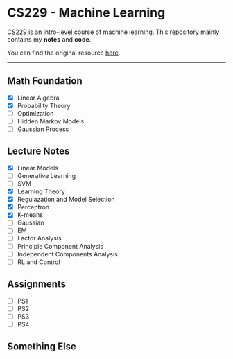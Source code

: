 # CS229 - Machine Learning

CS229 is an intro-level course of machine learning.  This repository mainly contains my **notes** and **code**. 

You can find the original resource [here](https://see.stanford.edu/Course/CS229).

------

## Math Foundation

- [x] Linear Algebra
- [x] Probability Theory
- [ ] Optimization
- [ ] Hidden Markov Models
- [ ] Gaussian Process

## Lecture Notes

- [x] Linear Models
- [ ] Generative Learning 
- [ ] SVM
- [x] Learning Theory
- [x] Regulazation and Model Selection
- [x] Perceptron
- [x] K-means 
- [ ] Gaussian 
- [ ] EM
- [ ] Factor Analysis
- [ ] Principle Component Analysis
- [ ] Independent Components Analysis
- [ ] RL and Control

## Assignments

- [ ] PS1
- [ ] PS2
- [ ] PS3
- [ ] PS4

## Something Else



